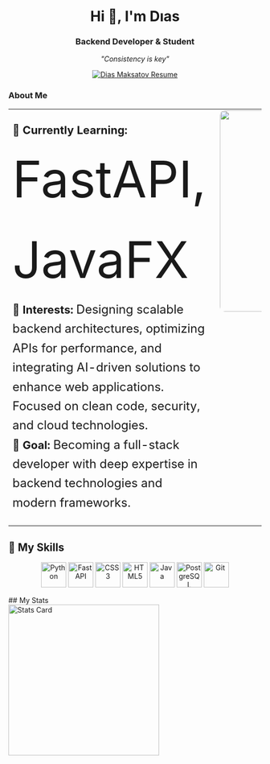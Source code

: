 <h1 align="center">Hi 👋, I'm Dıas</h1>
<h3 align="center">Backend Developer & Student</h3>

<p align="center">
  <i>"Consistency is key"</i>
</p>

<p align="center">
  <a href="https://drive.google.com/open?id=1xZlC0vVCk1WFTDFFZ7d4zo1a2azBIgh1&usp=drive_copy">
        <img src="https://img.shields.io/badge/Resume-View%20CV-2ea44f?style=for-the-badge&logo=googledrive&logoColor=white" alt="Dias Maksatov Resume"/>
    </a>
</p>

### About Me
<table style="width:100%; border-collapse:collapse;">
  <tr>
   <td style="vertical-align:top;">
  <ul style="list-style-type:none; padding-left:0; font-size: 22px; line-height: 1.6;">
    <li>🌱 <strong>Currently Learning:</strong> <span style="font-size: 100px;">FastAPI, JavaFX</span></li>
    <li>💼 <strong>Interests:</strong> <span style="font-size: 24px;">Designing scalable backend architectures, optimizing APIs for performance, and integrating AI-driven solutions to enhance web applications. Focused on clean code, security, and cloud technologies.</span></li>
    <li>🎯 <strong>Goal:</strong> <span style="font-size: 24px;">Becoming a full-stack developer with deep expertise in backend technologies and modern frameworks.</span></li>
  </ul>
</td>
    <td align="right" style="padding-left:20px; vertical-align:top;">
      <img width="400" src="https://media2.giphy.com/media/v1.Y2lkPTc5MGI3NjExMmJnNmI2anpzOW03ejFrZmNld3Jic2t3eW81NHBqYzc2ZmV2eDZmayZlcD12MV9pbnRlcm5hbF9naWZfYnlfaWQmY3Q9Zw/ghCX1B38YFXAwttIkg/giphy.gif" alt="Coding GIF" style="border-radius:10px;"/>
    </td>
  </tr>
</table>


## 💎 My Skills  
<p align="center">
  <img src="https://cdn.jsdelivr.net/gh/devicons/devicon/icons/python/python-original.svg" alt="Python" width="50" height="50"/>
  <img src="https://cdn.jsdelivr.net/gh/devicons/devicon/icons/fastapi/fastapi-original.svg" alt="FastAPI" width="50" height="50"/>
  <img src="https://cdn.jsdelivr.net/gh/devicons/devicon/icons/css3/css3-original.svg" alt="CSS3" width="50" height="50"/>
  <img src="https://cdn.jsdelivr.net/gh/devicons/devicon/icons/html5/html5-original.svg" alt="HTML5" width="50" height="50"/>
  <img src="https://cdn.jsdelivr.net/gh/devicons/devicon/icons/java/java-original.svg" alt="Java" width="50" height="50"/>
  <img src="https://cdn.jsdelivr.net/gh/devicons/devicon/icons/postgresql/postgresql-original.svg" alt="PostgreSQL" width="50" height="50"/>
  <img src="https://cdn.jsdelivr.net/gh/devicons/devicon/icons/git/git-original.svg" alt="Git" width="50" height="50"/>

</p>
## My Stats
<div>
  <img src="https://github-profile-summary-cards.vercel.app/api/cards/stats?username=dikend1&theme=2077" alt="Stats Card" width="300"/>
</div>
